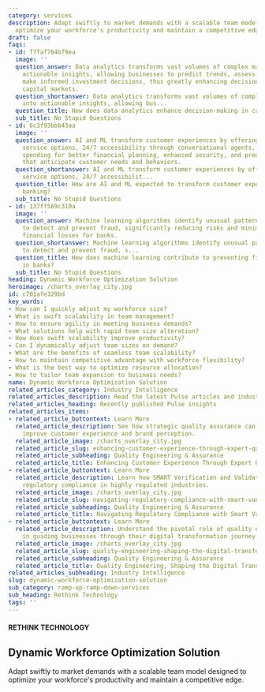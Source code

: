 ```yaml
---
category: services
description: Adapt swiftly to market demands with a scalable team model designed to
  optimize your workforce's productivity and maintain a competitive edge.
draft: false
faqs:
- id: f7faf764bf9ea
  image: ''
  question_answer: Data analytics transforms vast volumes of complex market data into
    actionable insights, allowing businesses to predict trends, assess risks, and
    make informed investment decisions, thus greatly enhancing decision-making in
    capital markets.
  question_shortanswer: Data analytics transforms vast volumes of complex market data
    into actionable insights, allowing bus...
  question_title: How does data analytics enhance decision-making in capital markets?
  sub_title: No Stupid Questions
- id: 6c3f93bbb43aa
  image: ''
  question_answer: AI and ML transform customer experiences by offering personalized
    service options, 24/7 accessibility through conversational agents, insights into
    spending for better financial planning, enhanced security, and predictive services
    that anticipate customer needs and behaviors.
  question_shortanswer: AI and ML transform customer experiences by offering personalized
    service options, 24/7 accessibilit...
  question_title: How are AI and ML expected to transform customer experiences in
    banking?
  sub_title: No Stupid Questions
- id: 137ff569c310a
  image: ''
  question_answer: Machine learning algorithms identify unusual patterns in transactions
    to detect and prevent fraud, significantly reducing risks and minimizing potential
    financial losses for banks.
  question_shortanswer: Machine learning algorithms identify unusual patterns in transactions
    to detect and prevent fraud, s...
  question_title: How does machine learning contribute to preventing financial fraud
    in banks?
  sub_title: No Stupid Questions
heading: Dynamic Workforce Optimization Solution
heroimage: /charts_overlay_city.jpg
id: c701afe329bd
key_words:
- How can I quickly adjust my workforce size?
- What is swift scalability in team management?
- How to ensure agility in meeting business demands?
- What solutions help with rapid team size alteration?
- How does swift scalability improve productivity?
- Can I dynamically adjust team sizes on demand?
- What are the benefits of seamless team scalability?
- How to maintain competitive advantage with workforce flexibility?
- What is the best way to optimize resource allocation?
- How to tailor team expansion to business needs?
name: Dynamic Workforce Optimization Solution
related_articles_category: Industry Intelligence
related_articles_description: Read the latest Pulse articles and industry insights.
related_articles_heading: Recently published Pulse insights
related_articles_items:
- related_article_buttontext: Learn More
  related_article_description: See how strategic quality assurance can significantly
    improve customer experience and brand perception.
  related_article_image: /charts_overlay_city.jpg
  related_article_slug: enhancing-customer-experience-through-expert-qa
  related_article_subheading: Quality Engineering & Assurance
  related_article_title: Enhancing Customer Experience Through Expert QA
- related_article_buttontext: Learn More
  related_article_description: Learn how SMART Verification and Validation streamline
    regulatory compliance in highly regulated industries.
  related_article_image: /charts_overlay_city.jpg
  related_article_slug: navigating-regulatory-compliance-with-smart-vandv
  related_article_subheading: Quality Engineering & Assurance
  related_article_title: Navigating Regulatory Compliance with Smart VandV
- related_article_buttontext: Learn More
  related_article_description: Understand the pivotal role of quality engineering
    in guiding businesses through their digital transformation journey.
  related_article_image: /charts_overlay_city.jpg
  related_article_slug: quality-engineering-shaping-the-digital-transformation
  related_article_subheading: Quality Engineering & Assurance
  related_article_title: Quality Engineering, Shaping the Digital Transformation
related_articles_subheading: Industry Intelligence
slug: dynamic-workforce-optimization-solution
sub_category: ramp-up-ramp-down-services
sub_heading: Rethink Technology
tags: ''
---
```


#### RETHINK TECHNOLOGY
## Dynamic Workforce Optimization Solution
Adapt swiftly to market demands with a scalable team model designed to optimize your workforce's productivity and maintain a competitive edge.